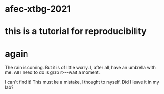# afec-xtbg-2021
# this is a tutorial for reproducibility
# again

The rain is coming. But it is of little worry. I, after all, have an umbrella with me. All I need to do is grab it---wait a moment. 

I can't find it!
This must be a mistake, I thought to myself. Did I leave it in my lab?
